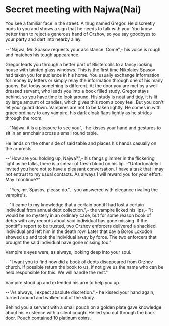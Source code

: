 # Secret meeting with Najwa(Nai)

You see a familiar face in the street. A thug named Gregor. He discreetly nods
to you and shows a sign that he needs to talk with you. You know better than to
reject a generous hand of Orzhov, so you say goodbyes to your party and dart
into nearby alley.

--"Najwa, Mr. Spasov requests your assistance. Come",- his voice is rough and
matches his tough appearance.

Gregor leads you through a better part of Blistercoils to a fancy looking house
with tainted glass windows. This is the first time Nikolaiev Spasov had taken
you for audience in his home. You usually exchange information for money by
letters or simply relay the information through one of his many goons. But
today something is different. At the door you are met by a well dressed
servant, who leads you into a book filled study. Gregor stays behind, so you
have time to look around. His study is neat and tidy, it is lit by large amount
of candles, which gives this room a cosy feel. But you don't let your guard
down. Vampires are not to be taken lightly. He comes in with grace ordinary to
any vampire, his dark cloak flaps lightly as he strides through the room.

--"Najwa, it is a pleasure to see you",- he kisses your hand and gestures to
sit in an armchair across a small round table.

He lands on the other side of said table and places his hands casually on the
armrests.

--"How are you holding up, Najwa?",- his fangs glimmer in the flickering light
as he talks, there is a smear of fresh blood on his lip. -"Unfortunately I
invited you here not to have a pleasant conversation. I have a task that I may
not entrust to my usual contacts. As always I will reward you for your effort.
May I continue?"

--"Yes, mr. Spasov, please do.",- you answered with elegance rivaling the
vampire's.

--"It came to my knowledge that a certain pontiff had lost a certain individual
from annual debt collection.",- the vampire licked his lips,- "It would be no
mystery in an ordinary case, but for some reason book of debts with any records
about said individual has gone missing. If the pontiff's report to be trusted,
two Orzhov enforcers delivered a shackled individual and left him in the death
row. Later that day a Boros Loxodon showed up and took the individual away by
force. The two enforcers that brought the said individual have gone missing
too."

Vampire's eyes were, as always, looking deep into your soul.

--"I want you to find how did a book of debts disappeared from Orzhov church.
If possible return the book to us, if not give us the name who can be held
responsible for this. We will handle the rest."

Vampire stood up and extended his arm to help you up.

--"As always, I expect absolute discretion.",- he kissed your hand again,
turned around and walked out of the study.

Behind you a servant with a small pouch on a golden plate gave knowledge about
his existence with a silent cough. He led you out through the back door. Pouch
contained 10 platinum coins.

